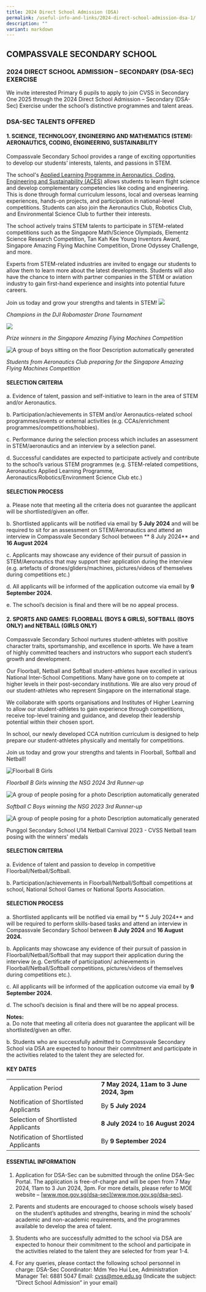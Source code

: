 ```yaml
---
title: 2024 Direct School Admission (DSA)
permalink: /useful-info-and-links/2024-direct-school-admission-dsa-1/
description: ""
variant: markdown
---
```

## COMPASSVALE SECONDARY SCHOOL 

### 2024 DIRECT SCHOOL ADMISSION – SECONDARY (DSA-SEC) EXERCISE


We invite interested Primary 6 pupils to apply to join CVSS in Secondary One 2025 through the 2024 Direct School Admission – Secondary (DSA-Sec) Exercise under the school’s distinctive programmes and talent areas.

<h3>DSA-SEC TALENTS OFFERED</h3>

  

<h4>1.  SCIENCE, TECHNOLOGY, ENGINEERING AND MATHEMATICS (STEM): AERONAUTICS, CODING, ENGINEERING, SUSTAINABILITY</h4>
    

Compassvale Secondary School provides a range of exciting opportunities to develop our students’ interests, talents, and passions in STEM.&nbsp;


The school's [Applied Learning Programme in Aeronautics, Coding, Engineering and Sustainability (ACES)](https://www.compassvalesec.moe.edu.sg/our-programmes/distinctive-programmes/aeronautics-applied-learning-programme-alp/) allows students to learn flight science and develop complementary competencies like coding and engineering. This is done through formal curriculum lessons, local and overseas learning experiences, hands-on projects, and participation in national-level competitions. Students can also join the Aeronautics Club, Robotics Club, and Environmental Science Club to further their interests.&nbsp;


The school actively trains STEM talents to participate in STEM-related competitions such as the Singapore Math/Science Olympiads, Elementz Science Research Competition, Tan Kah Kee Young Inventors Award, Singapore Amazing Flying Machine Competition, Drone Odyssey Challenge, and more.


Experts from STEM-related industries are invited to engage our students to allow them to learn more about the latest developments. Students will also have the chance to intern with partner companies in the STEM or aviation industry to gain first-hand experience and insights into potential future careers.&nbsp;


Join us today and grow your strengths and talents in STEM!
![](/images/DSA%202024/Aeronautics1.jpg)
  

*Champions in the DJI Robomaster Drone Tournament*

  

![](https://lh7-us.googleusercontent.com/dzybqxSntr1a49jd0Wy64tU5dhwc82-Ecn6rPMLG7dp1YUWzA_wTAAIBAG2WyyBodlFS2mEj8MvLWQFUHhv2kSaPvN2Utt2IFN3RBBhLm6-Tmb-j_yOvV3R2iL8DcjiIZ3GCPuT9lsLH_DXtZeax5w)

*Prize winners in the Singapore Amazing Flying Machines Competition*

  

![A group of boys sitting on the floor
Description automatically generated](https://lh7-us.googleusercontent.com/t8d5TAHUFYdM-eYtr_IyJztUX_Z5mAPSC0iFKneqAr2vTWlN8dQKLuf8yil983zh32YHKXy9Ef-qbykYOTqqcz9bt5pfbsCARCNsDhbItO-qfzIgLWm_aDX5lVbP--utP8EVG8RFSmC22GvU3zs52A)

*Students from Aeronautics Club preparing for the Singapore Amazing Flying Machines Competition*

<h4>SELECTION CRITERIA</h4> 

a.	Evidence of talent, passion and self-initiative to learn in the area of STEM and/or Aeronautics.<br>

b.	Participation/achievements in STEM and/or Aeronautics-related school programmes/events or external activities (e.g. CCAs/enrichment programmes/competitions/hobbies). <br>

c.	Performance during the selection process which includes an assessment in STEM/aeronautics and an interview by a selection panel.<br>

d.	Successful candidates are expected to participate actively and contribute to the school’s various STEM programmes (e.g. STEM-related competitions, Aeronautics Applied Learning Programme, Aeronautics/Robotics/Environment Science Club etc.)
 <br>
 
<h4>SELECTION PROCESS</h4> 

a.	Please note that meeting all the criteria does not guarantee the applicant will be shortlisted/given an offer. <br>

b.	Shortlisted applicants will be notified via email by **5 July 2024** and will be required to sit for an assessment on STEM/Aeronautics and attend an interview in Compassvale Secondary School between ** 8 July 2024** and **16 August 2024**<br>

c.	Applicants may showcase any evidence of their pursuit of passion in STEM/Aeronautics that may support their application during the interview (e.g. artefacts of drones/gliders/machines, pictures/videos of themselves during competitions etc.) 

d.	All applicants will be informed of the application outcome via email by **9 September 2024.**<br>

e.	The school’s decision is final and there will be no appeal process.<br>



<h4>2. SPORTS AND GAMES: FLOORBALL (BOYS &amp; GIRLS), SOFTBALL (BOYS ONLY) and NETBALL (GIRLS ONLY)</h4>

 
Compassvale Secondary School nurtures student-athletes with positive character traits, sportsmanship, and excellence in sports. We have a team of highly committed teachers and instructors who support each student’s growth and development.


Our Floorball, Netball and Softball student-athletes have excelled in various National Inter-School Competitions. Many have gone on to compete at higher levels in their post-secondary institutions. We are also very proud of our student-athletes who represent Singapore on the international stage.<br>


We collaborate with sports organisations and Institutes of Higher Learning to allow our student-athletes to gain experience through competitions, receive top-level training and guidance, and develop their leadership potential within their chosen sport.


In school, our newly developed CCA nutrition curriculum is designed to help prepare our student-athletes physically and mentally for competitions.&nbsp;


Join us today and grow your strengths and talents in Floorball, Softball and Netball!

  
![Floorball B Girls ](/images/DSA%202024/floorball%20b%20girls%20.jpg)

*Floorball B Girls winning the NSG 2024 3rd Runner-up*


  

![A group of people posing for a photo
Description automatically generated](https://lh7-us.googleusercontent.com/4Mz8uFL9_uhEFJU6jlho6pG-nhMElDQL1GmBn79fgucjaN4e2o5_amW88EolOM6TO5p5_bTpwzbpV95jwA03NTXy3MqhcU2U1-j2kyDNHO_hsuT5fD1gmzmOPF67VYFnUmbuGyvNFx_8jnXXPJ7xVA)

*Softball C Boys winning the NSG 2023 3rd Runner-up*

  

![A group of people posing for a photo
Description automatically generated](https://lh7-us.googleusercontent.com/YY-kJhPkKTaGFRPTFh9mfQt0nphqhxLAbVaAUSI1Bc5QZO86JM1Vc-r7WjybEvtOd49TN-WsqQArav1W2Pt8WXXlUyMdlM0FO5J6ic2vUHSpKzMFusBGVb_KCgFAskxZFEo9AAajqz08WDbJCOI3Aw)

Punggol Secondary School U14 Netball Carnival 2023 - CVSS Netball team posing with the winners' medals

<h4>SELECTION CRITERIA </h4>

a.	Evidence of talent and passion to develop in competitive Floorball/Netball/Softball.<br>

b.	Participation/achievements in Floorball/Netball/Softball competitions at school, National School Games or National Sports Association. <br>
 
<h4>SELECTION PROCESS</h4>

a.	Shortlisted applicants will be notified via email by ** 5 July 2024** and will be required to perform skills-based tasks and attend an interview in Compassvale Secondary School between **8 July 2024** and **16 August 2024.**<br>

b.	Applicants may showcase any evidence of their pursuit of passion in Floorball/Netball/Softball that may support their application during the interview (e.g. Certificate of participation/ achievements in Floorball/Netball/Softball competitions, pictures/videos of themselves during competitions etc.).<br>

c.	All applicants will be informed of the application outcome via email by **9 September 2024.**

d.	The school’s decision is final and there will be no appeal process.

**Notes:**<br>
a.	Do note that meeting all criteria does not guarantee the applicant will be shortlisted/given an offer.<br>

b.	Students who are successfully admitted to Compassvale Secondary School via DSA are expected to honour their commitment and participate in the activities related to the talent they are selected for.

<h4>KEY DATES</h4>
 <table>
 <tbody><tr>
    <td>Application Period</td>
	 <td><b>7 May 2024, 11am to 3 June 2024, 3pm</b></td>
  </tr>
  <tr>
    <td>Notification of Shortlisted Applicants</td>
		<td>By <b>5 July 2024</b></td>
  </tr>
	 <tr>
    <td>Selection of Shortlisted Applicants</td>
		 <td><b>8 July 2024</b> to <b>16 August 2024</b></td>
  </tr>
	 <tr>
    <td>Notification of Shortlisted Applicants</td>
		 <td>By <b>9 September 2024</b></td>
  </tr>
</tbody></table>


<h4>ESSENTIAL INFORMATION</h4>

 1.  Application for DSA-Sec can be submitted through the online DSA-Sec Portal. The application is free-of-charge and will be open from 7 May 2024, 11am to 3 Jun 2024, 3pm. For more details, please refer to MOE website – [www.moe.gov.sg/dsa-sec](www.moe.gov.sg/dsa-sec).

2.	Parents and students are encouraged to choose schools wisely based on the student’s aptitudes and strengths, bearing in mind the schools’ academic and non-academic requirements, and the programmes available to develop the area of talent.

3.	Students who are successfully admitted to the school via DSA are expected to honour their commitment to the school and participate in the activities related to the talent they are selected for from year 1-4.

4.	For any queries, please contact the following school personnel in charge:
DSA-Sec Coordinator: Mdm Yeo Hui Lee, Administration Manager
Tel: 6881 5047
Email: [cvss@moe.edu.sg](cvss@moe.edu.sg) (Indicate the subject: “Direct School Admission” in your email)